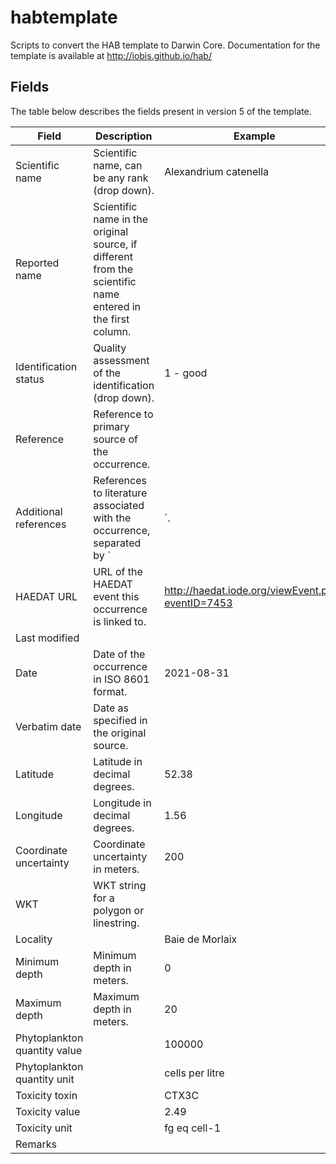 # habtemplate

Scripts to convert the HAB template to Darwin Core. Documentation for the template is available at http://iobis.github.io/hab/

## Fields

The table below describes the fields present in version 5 of the template.

| Field | Description | Example |
| ---- | ---- | ---- |
| Scientific name | Scientific name, can be any rank (drop down). | Alexandrium catenella |
| Reported name | Scientific name in the original source, if different from the scientific name entered in the first column. |      |
| Identification status | Quality assessment of the identification (drop down). | 1 - good |
| Reference | Reference to primary source of the occurrence. |      |
| Additional references | References to literature associated with the occurrence, separated by `|`. |      |
| HAEDAT URL | URL of the HAEDAT event this occurrence is linked to. | http://haedat.iode.org/viewEvent.php?eventID=7453 |
| Last modified |      |      |
| Date | Date of the occurrence in ISO 8601 format. | 2021-08-31 |
| Verbatim date | Date as specified in the original source. |      |
| Latitude | Latitude in decimal degrees. | 52.38 |
| Longitude | Longitude in decimal degrees. | 1.56 |
| Coordinate uncertainty | Coordinate uncertainty in meters. | 200 |
| WKT | WKT string for a polygon or linestring. |      |
| Locality |  | Baie de Morlaix |
| Minimum depth | Minimum depth in meters. | 0 |
| Maximum depth | Maximum depth in meters. | 20 |
| Phytoplankton quantity value |      | 100000 |
| Phytoplankton quantity unit | | cells per litre |
| Toxicity toxin | | CTX3C |
| Toxicity value | | 2.49 |
| Toxicity unit | | fg eq cell-1 |
| Remarks | | |

